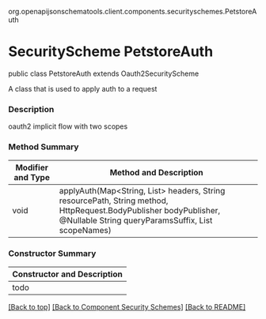 org.openapijsonschematools.client.components.securityschemes.PetstoreAuth
# SecurityScheme PetstoreAuth

public class PetstoreAuth
extends Oauth2SecurityScheme

A class that is used to apply auth to a request

### Description
oauth2 implicit flow with two scopes

### Method Summary
| Modifier and Type | Method and Description |
| ----------------- | ---------------------- |
| void              | applyAuth(Map<String, List<String>> headers, String resourcePath, String method, HttpRequest.BodyPublisher bodyPublisher, @Nullable String queryParamsSuffix, List<String> scopeNames) |

### Constructor Summary
| Constructor and Description |
| --------------------------- |
| todo |

[[Back to top]](#top) [[Back to Component Security Schemes]](../../../README.md#Component-SecuritySchemes) [[Back to README]](../../../README.md)
